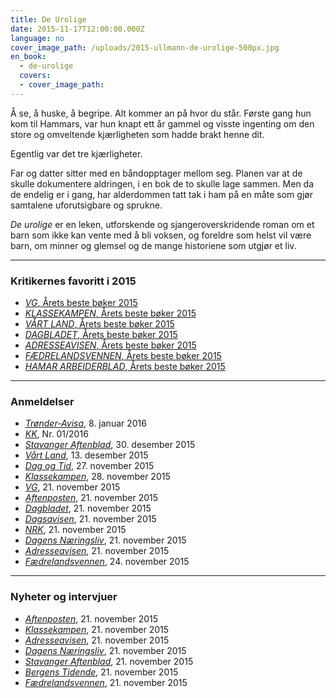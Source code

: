 ```yaml
---
title: De Urolige
date: 2015-11-17T12:00:00.000Z
language: no
cover_image_path: /uploads/2015-ullmann-de-urolige-500px.jpg
en_book:
  - de-urolige
  covers:
  - cover_image_path:   
---
```

&Aring; se, &aring; huske, &aring; begripe. Alt kommer an p&aring; hvor du st&aring;r. F&oslash;rste gang hun kom til Hammars, var hun knapt ett &aring;r gammel og visste ingenting om den store og omveltende kj&aelig;rligheten som hadde brakt henne dit.

Egentlig var det tre kj&aelig;rligheter.

Far og datter sitter med en b&aring;ndopptager mellom seg. Planen var at de skulle dokumentere aldringen, i en bok de to skulle lage sammen. Men da de endelig er i gang, har alderdommen tatt tak i ham p&aring; en m&aring;te som gj&oslash;r samtalene uforutsigbare og sprukne.

*De urolige* er en leken, utforskende og sjangeroverskridende roman om et barn som ikke kan vente med &aring; bli voksen, og foreldre som helst vil v&aelig;re barn, om minner og glemsel og de mange historiene som utgj&oslash;r et liv.


---

### Kritikernes favoritt i 2015


* [*VG*, Årets beste bøker 2015](/uploads/VG_12-12-2015_(Best_of_the_year_2015).pdf)
* [*KLASSEKAMPEN*, Årets beste bøker 2015](/uploads/Klassekampen_12-12-2015_(Best_of_the_year_2015).pdf)
* [*VÅRT LAND*, Årets beste bøker 2015](/uploads/Vart_Land_12-12-2015_(Best_of_the_year).pdf)
* [*DAGBLADET*, Årets beste bøker 2015](/uploads/Dagbladet_15-12-2015_(Best_of_the_year_2015).pdf)
* [*ADRESSEAVISEN*, Årets beste bøker 2015](/uploads/Adresseavisen_30-11-2015_(Best_of_the_year).pdf)
* [*FÆDRELANDSVENNEN*, Årets beste bøker 2015](/uploads/faedrelandsvennen_22-12-2015_(Best_of_the_year).pdf)
* [*HAMAR ARBEIDERBLAD*, Årets beste bøker 2015](/uploads/Hamar_Arbeiderblad_17-12-2015_(Best_of_the_year).pdf)

---

### Anmeldelser


* [*Trønder-Avisa*](/uploads/Tronder-Avisa_8-1-2016_(review).pdf), 8. januar 2016
* [*KK*](/uploads/KK_8-1-2016_(review).pdf), Nr. 01/2016
* [*Stavanger Aftenblad*](http://www.aftenbladet.no/kultur/anmeldelser/bokanmeldelser/En-av-arets-beste-utgivelser-3838740.html), 30. desember 2015   
* [*Vårt Land*](http://www.vl.no/kultur/anmeldelse/scener-fra-et-familieliv-1.587753), 13. desember 2015   
* [*Dag og Tid*](/uploads/2015-11-27-dag-og-tid.pdf), 27. november 2015   
* [*Klassekampen*](/uploads/2015-11-28-Klassekampen.pdf), 28. november 2015  
* [*VG*](/uploads/VG_21_11_2015_(review).pdf), 21. november 2015  
* [*Aftenposten*](/uploads/Aftenposten_21_11_2015_(review).pdf), 21. november 2015  
* [*Dagbladet*](/uploads/Dagbladet_21_11_2015_(review).pdf), 21. november 2015  
* [*Dagsavisen*](/uploads/Dagsavisen_21_11_2015_(review).pdf), 21. november 2015  
* [*NRK*](http://www.nrk.no/kultur/bok/bokmelding-av-de-urolige-av-linn-ullmann-1.12664163), 21. november 2015  
* [*Dagens Næringsliv*](/uploads/Dagens_Næringsliv_21_11_2015_(review).pdf), 21. november 2015  
* [*Adresseavisen*](/uploads/Adresseavisen_21_11_2015_(review).pdf), 21. november 2015  
* [*Fædrelandsvennen*](/uploads/Fædrelandsvennen_24_11_2015_(review).pdf), 24. november 2015

---

### Nyheter og intervjuer

* [*Aftenposten*](/uploads/Aftenposten__21_11_2015_(interview).pdf), 21. november 2015  
* [*Klassekampen*](/uploads/Klassekampen_21_11_2015_(interview).pdf), 21. november 2015  
* [*Adresseavisen*](/uploads/Adresseavisen_21_11_2015_(interview).pdf), 21. november 2015  
* [*Dagens Næringsliv*](/uploads/Dagens_Næringsliv_21_11_2015_(interview).pdf), 21. november 2015  
* [*Stavanger Aftenblad*](/uploads/Stavanger_Aftenblad_21_11_2015_(interview).pdf), 21. november 2015  
* [*Bergens Tidende*](/uploads/Bergens_Tidende__21_11_2015_(interview).pdf), 21. november 2015  
* [*Fædrelandsvennen*](/uploads/Fædrelandsvennen_21_11_2015_(interview).pdf), 21. november 2015
